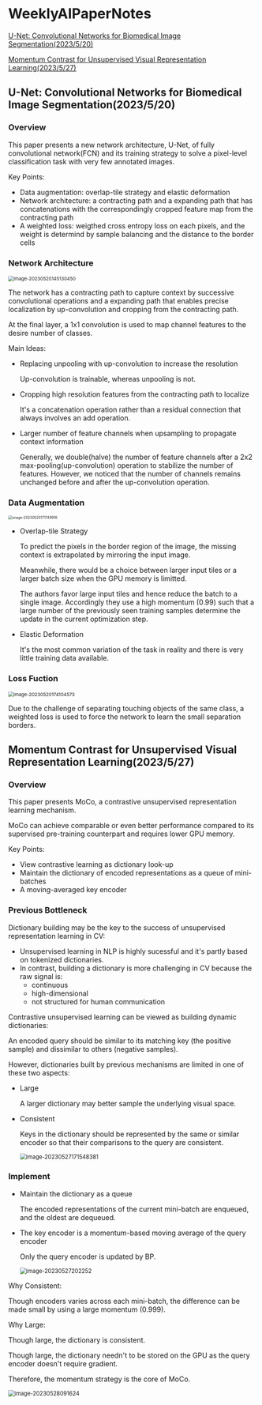 # WeeklyAIPaperNotes

[U-Net: Convolutional Networks for Biomedical Image Segmentation(2023/5/20)](#u-net-convolutional-networks-for-biomedical-image-segmentation2023520)

[Momentum Contrast for Unsupervised Visual Representation Learning(2023/5/27)](#momentum-contrast-for-unsupervised-visual-representation-learning2023527)

## U-Net: Convolutional Networks for Biomedical Image Segmentation(2023/5/20)

### Overview

This paper presents a new network architecture, U-Net, of fully convolutional network(FCN) and its training strategy to solve a pixel-level classification task with very few annotated images.

Key Points:

+ Data augmentation: overlap-tile strategy  and elastic deformation
+ Network architecture: a contracting path and a expanding path that has concatenations with the correspondingly cropped feature map from the contracting path
+ A weighted loss: weigthed cross entropy loss on each pixels, and the weight is determind by sample balancing and the distance to the border cells

### Network Architecture

<img src=".\images\image-20230520145130450.png" alt="image-20230520145130450" style="zoom:67%;" />



The network has a contracting path to capture context by successive convolutional operations and a expanding path that enables precise localization by up-convolution and cropping from the contracting path.

At the final layer, a 1x1 convolution is used to map channel features to the desire number of classes.

Main Ideas:

+ Replacing unpooling with up-convolution to increase the resolution

  Up-convolution is trainable, whereas unpooling is not.

+ Cropping high resolution features from the contracting path to localize

  It's a concatenation operation rather than a residual connection that always involves an add operation.

+ Larger number of feature channels when upsampling to propagate context information

  Generally, we double(halve) the number of feature channels after a 2x2 max-pooling(up-convolution) operation to stabilize the number of features. However, we noticed that the number of channels remains unchanged before and after the up-convolution operation. 

### Data Augmentation

<img src=".\images\image-20230520171749916.png" alt="image-20230520171749916" style="zoom:50%;" />

+ Overlap-tile Strategy

  To predict the pixels in the border region of the image, the missing context is extrapolated by mirroring the input image. 

  Meanwhile, there would be a choice between larger input tiles or a larger batch size when the GPU memory is limitted.

  The authors favor large input tiles and hence reduce the batch to a single image. Accordingly they use a high momentum (0.99) such that a large number of the previously seen training samples determine the update in the current optimization step.  

+ Elastic Deformation

  It's the most common variation of the task in reality and there is very little training data available.

### Loss Fuction

<img src=".\images\image-20230520174104573.png" alt="image-20230520174104573" style="zoom:67%;" />

Due to the challenge of separating touching objects of the same class, a weighted loss is used to force the network to learn the small separation borders.  


## Momentum Contrast for Unsupervised Visual Representation Learning(2023/5/27)

### Overview

This paper presents MoCo, a contrastive unsupervised representation learning mechanism.

MoCo can achieve comparable or even better performance compared to its supervised pre-training counterpart and requires lower GPU memory.

Key Points:

+ View contrastive learning as dictionary look-up
+ Maintain the dictionary of encoded representations as a queue of mini-batches
+ A moving-averaged key encoder

### Previous Bottleneck

Dictionary building may be the key to the success of unsupervised representation learning in CV:

+ Unsupervised learning in NLP is highly sucessful and it's partly based on tokenized dictionaries.
+ In contrast, building a dictionary is more challenging in CV because the raw signal is:
  + continuous  
  + high-dimensional  
  + not structured for human communication

Contrastive unsupervised learning can be viewed as building dynamic dictionaries: 

An encoded query should be similar to its matching key (the positive sample) and dissimilar to others (negative samples).  

However, dictionaries built by previous mechanisms are limited in one of these two aspects:

+ Large

  A larger dictionary may better sample the underlying visual space.

+ Consistent

  Keys in the dictionary should be represented by the same or similar encoder so that their comparisons to the query are consistent.
  
  <img src=".\images\image-20230527171548381.png" alt="image-20230527171548381" style="zoom: 80%;" />

### Implement

+ Maintain the dictionary as a queue 

  The encoded representations of the current mini-batch are enqueued, and the oldest are dequeued.

+ The key encoder is a momentum-based moving average of the query encoder

  Only the query encoder is updated by BP.

  <img src=".\images\image-20230527202252.png" alt="image-20230527202252" style="zoom: 80%;" />

Why Consistent:

Though encoders varies across each mini-batch, the difference can be made small by using a large momentum (0.999).

Why Large:

Though large, the dictionary is consistent.

Though large, the dictionary needn't to be stored on the GPU as the query encoder doesn't require gradient. 

Therefore, the momentum strategy is the core of MoCo.

  <img src=".\images\image-20230528091624.png" alt="image-20230528091624" style="zoom: 80%;" />






